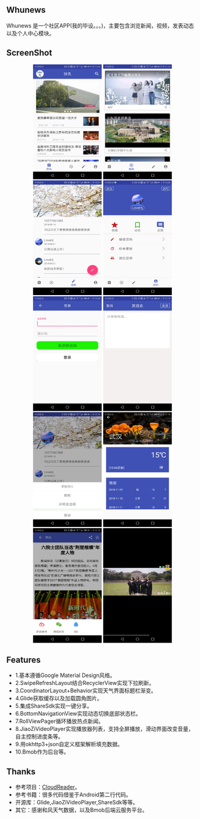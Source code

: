 ## Whunews
Whunews 是一个社区APP(我的毕设。。。)，主要包含浏览新闻，视频，发表动态以及个人中心模块。

## ScreenShot
<div align="center">
<img src="https://github.com/wertyou/Whunews/blob/master/file/news%20.jpg" width="180" height="300"/>

<img src="https://github.com/wertyou/Whunews/blob/master/file/video.jpg" width="180"  height="300"/>

<img src="https://github.com/wertyou/Whunews/blob/master/file/message.jpg" width="180"  height="300"/>

<img src="https://github.com/wertyou/Whunews/blob/master/file/user.jpg" width="180"  height="300"/>
</div>

<div align="center">
<img src="https://github.com/wertyou/Whunews/blob/master/file/login.jpg" width="180" height="300"/>

<img src="https://github.com/wertyou/Whunews/blob/master/file/message1.jpg" width="180"  height="300"/>

<img src="https://github.com/wertyou/Whunews/blob/master/file/photo.jpg" width="180"  height="300"/>

<img src="https://github.com/wertyou/Whunews/blob/master/file/weather.jpg" width="180"  height="300"/>

</div>
<div align="center">
<img src="https://github.com/wertyou/Whunews/blob/master/file/share.jpg" width="180" height="300"/>

<img src="https://github.com/wertyou/Whunews/blob/master/file/video1.jpg" width="180"  height="300"/>
</div>

## Features
* 1.基本遵循Google Material Design风格。
* 2.SwipeRefreshLayout结合RecyclerView实现下拉刷新。
* 3.CoordinatorLayout+Behavior实现天气界面标题栏渐变。
* 4.Glide获取缓存以及加载圆角图片。
* 5.集成ShareSdk实现一键分享。
* 6.BottomNavigationView实现动态切换底部状态栏。
* 7.RollViewPager循环播放热点新闻。
* 8.JiaoZiVideoPlayer实现播放器列表，支持全屏播放，滑动界面改变音量，自主控制进度条等。
* 9.用okhttp3+json自定义框架解析填充数据。
* 10.Bmob作为后台等。

## Thanks
* 参考项目：[CloudReader](https://github.com/youlookwhat/CloudReader)。
* 参考书籍：很多代码借鉴于Android第二行代码。
* 开源库：Glide,JiaoZiVideoPlayer,ShareSdk等等。
* 其它：感谢和风天气数据，以及Bmob后端云服务平台。
